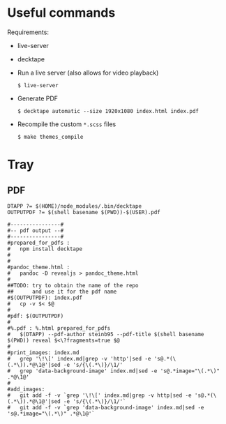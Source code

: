 
# Useful commands

Requirements:

- live-server
- decktape


- Run a live server (also allows for video playback)
    
    ~~~
    $ live-server
    ~~~

- Generate PDF

    ~~~
    $ decktape automatic --size 1920x1080 index.html index.pdf
    ~~~

- Recompile the custom `*.scss` files

    ~~~
    $ make themes_compile
    ~~~

# Tray

## PDF

~~~
DTAPP ?= $(HOME)/node_modules/.bin/decktape
OUTPUTPDF ?= $(shell basename $(PWD))-$(USER).pdf 
~~~

~~~
#----------------#
#-- pdf output --#
#----------------#
#prepared_for_pdfs :
#	npm install decktape
#
#
#pandoc_theme.html :
#	pandoc -D revealjs > pandoc_theme.html
#
##TODO: try to obtain the name of the repo
##      and use it for the pdf name
#$(OUTPUTPDF): index.pdf
#	cp -v $< $@
#
#pdf: $(OUTPUTPDF)
#
#%.pdf : %.html prepared_for_pdfs
#	$(DTAPP) --pdf-author steinb95 --pdf-title $(shell basename $(PWD)) reveal $<\?fragments=true $@
#
#print_images: index.md
#	grep '\!\[' index.md|grep -v 'http'|sed -e 's@.*(\(.*\)).*@\1@'|sed -e 's/{\(.*\)}/\1/'
#	grep 'data-background-image' index.md|sed -e 's@.*image="\(.*\)" .*@\1@'
#
#add_images:
#	git add -f -v `grep '\!\[' index.md|grep -v http|sed -e 's@.*(\(.*\)).*@\1@'|sed -e 's/{\(.*\)}/\1/'`
#	git add -f -v `grep 'data-background-image' index.md|sed -e 's@.*image="\(.*\)" .*@\1@'`
~~~



